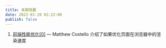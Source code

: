 ```yaml
---
title: 本期简要
date: 2022-01-20 02:22:00
publish: false
---
```


1. [前端性能优化[0]](./frontend_web_performance.md) — Matthew Costello 介绍了如果优化页面在浏览器中的渲染速度